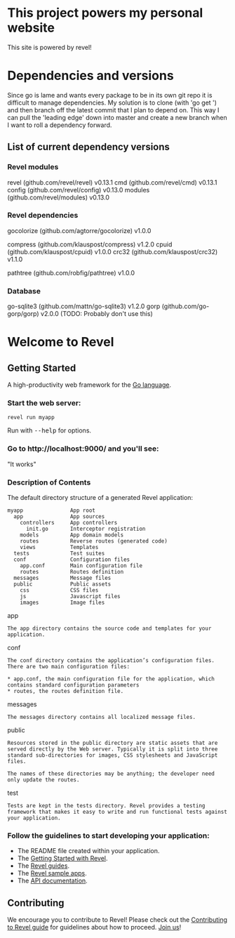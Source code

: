 # This project powers my personal website

This site is powered by revel!

# Dependencies and versions

Since go is lame and wants every package to be in its own git repo it is difficult to manage dependencies.
My solution is to clone (with 'go get <package>') and then branch off the latest commit that I plan to depend on.
This way I can pull the 'leading edge' down into master and create a new branch when I want to roll a dependency forward.

## List of current dependency versions

### Revel modules
revel   (github.com/revel/revel)    v0.13.1
cmd     (github.com/revel/cmd)      v0.13.1
config  (github.com/revel/config)   v0.13.0
modules (github.com/revel/modules)  v0.13.0

### Revel dependencies
gocolorize (github.com/agtorre/gocolorize) v1.0.0

compress (github.com/klauspost/compress) v1.2.0
cpuid    (github.com/klauspost/cpuid)    v1.0.0
crc32    (github.com/klauspost/crc32)    v1.1.0

pathtree (github.com/robfig/pathtree)    v1.0.0

### Database
go-sqlite3 (github.com/mattn/go-sqlite3) v1.2.0
gorp     (github.com/go-gorp/gorp)       v2.0.0 (TODO: Probably don't use this)


# Welcome to Revel

## Getting Started

A high-productivity web framework for the [Go language](http://www.golang.org/).

### Start the web server:

    revel run myapp

   Run with <tt>--help</tt> for options.

### Go to http://localhost:9000/ and you'll see:

"It works"

### Description of Contents

The default directory structure of a generated Revel application:

    myapp               App root
      app               App sources
        controllers     App controllers
          init.go       Interceptor registration
        models          App domain models
        routes          Reverse routes (generated code)
        views           Templates
      tests             Test suites
      conf              Configuration files
        app.conf        Main configuration file
        routes          Routes definition
      messages          Message files
      public            Public assets
        css             CSS files
        js              Javascript files
        images          Image files

app

    The app directory contains the source code and templates for your application.

conf

    The conf directory contains the application’s configuration files. There are two main configuration files:

    * app.conf, the main configuration file for the application, which contains standard configuration parameters
    * routes, the routes definition file.


messages

    The messages directory contains all localized message files.

public

    Resources stored in the public directory are static assets that are served directly by the Web server. Typically it is split into three standard sub-directories for images, CSS stylesheets and JavaScript files.

    The names of these directories may be anything; the developer need only update the routes.

test

    Tests are kept in the tests directory. Revel provides a testing framework that makes it easy to write and run functional tests against your application.

### Follow the guidelines to start developing your application:

* The README file created within your application.
* The [Getting Started with Revel](http://revel.github.io/tutorial/index.html).
* The [Revel guides](http://revel.github.io/manual/index.html).
* The [Revel sample apps](http://revel.github.io/samples/index.html).
* The [API documentation](https://godoc.org/github.com/revel/revel).

## Contributing
We encourage you to contribute to Revel! Please check out the [Contributing to Revel
guide](https://github.com/revel/revel/blob/master/CONTRIBUTING.md) for guidelines about how
to proceed. [Join us](https://groups.google.com/forum/#!forum/revel-framework)!
